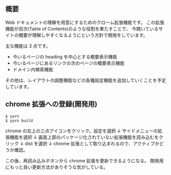 ## 概要

Web ドキュメントの理解を用意にするためのクローム拡張機能です。
この拡張機能が目次(Table of Contents)のような役割を果たすことで、
今開いているサイトの概要が理解しやすくなるようにという方針で開発をしています。

主な機能は 3 点です。

- 今いるページの heading を中心とする概要表示機能
- 今いるページにあるリンクの次のページの概要表示機能
- ドメイン内検索機能

その他は、レイアウトの調整機能などの各種設定機能を追加していくことを予定しています。

## chrome 拡張への登録(開発用)

```
$ yarn
$ yarn build
```

chrome の左上の三点アイコンをクリック。設定を選択
↓
サイドメニューの拡張機能を選択
↓
画面上部のパッケージ化されていない拡張機能を読み込むをクリック
↓
dist を選択
↓
chrome 拡張として取り込まれるので、アクティブかどうか確認。

この後、再読み込みボタンから chrome 拡張を更新できるようになる。
開発用にもっと良い更新方法がありそうな気がしている。
